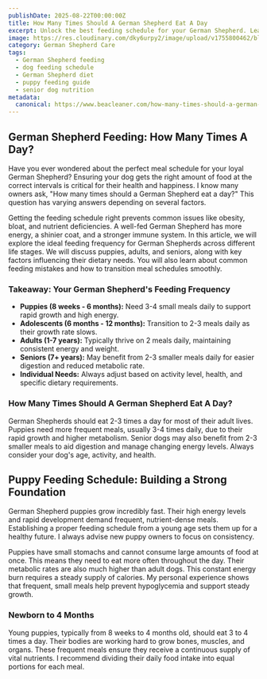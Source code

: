 ```yaml
---
publishDate: 2025-08-22T00:00:00Z
title: How Many Times Should A German Shepherd Eat A Day
excerpt: Unlock the best feeding schedule for your German Shepherd. Learn how many times a day your German Shepherd should eat, from puppy to senior, for optimal health.
image: https://res.cloudinary.com/dky6urpy2/image/upload/v1755800462/blog_image_1755800461_hpdetd.webp
category: German Shepherd Care
tags:
  - German Shepherd feeding
  - dog feeding schedule
  - German Shepherd diet
  - puppy feeding guide
  - senior dog nutrition
metadata:
  canonical: https://www.beacleaner.com/how-many-times-should-a-german-shepherd-eat-a-day
---
```


## German Shepherd Feeding: How Many Times A Day?

Have you ever wondered about the perfect meal schedule for your loyal German Shepherd? Ensuring your dog gets the right amount of food at the correct intervals is critical for their health and happiness. I know many owners ask, "How many times should a German Shepherd eat a day?" This question has varying answers depending on several factors.

Getting the feeding schedule right prevents common issues like obesity, bloat, and nutrient deficiencies. A well-fed German Shepherd has more energy, a shinier coat, and a stronger immune system. In this article, we will explore the ideal feeding frequency for German Shepherds across different life stages. We will discuss puppies, adults, and seniors, along with key factors influencing their dietary needs. You will also learn about common feeding mistakes and how to transition meal schedules smoothly.

### Takeaway: Your German Shepherd's Feeding Frequency

*   **Puppies (8 weeks - 6 months):** Need 3-4 small meals daily to support rapid growth and high energy.
*   **Adolescents (6 months - 12 months):** Transition to 2-3 meals daily as their growth rate slows.
*   **Adults (1-7 years):** Typically thrive on 2 meals daily, maintaining consistent energy and weight.
*   **Seniors (7+ years):** May benefit from 2-3 smaller meals daily for easier digestion and reduced metabolic rate.
*   **Individual Needs:** Always adjust based on activity level, health, and specific dietary requirements.

### How Many Times Should A German Shepherd Eat A Day?

German Shepherds should eat 2-3 times a day for most of their adult lives. Puppies need more frequent meals, usually 3-4 times daily, due to their rapid growth and higher metabolism. Senior dogs may also benefit from 2-3 smaller meals to aid digestion and manage changing energy levels. Always consider your dog's age, activity, and health.

## Puppy Feeding Schedule: Building a Strong Foundation

German Shepherd puppies grow incredibly fast. Their high energy levels and rapid development demand frequent, nutrient-dense meals. Establishing a proper feeding schedule from a young age sets them up for a healthy future. I always advise new puppy owners to focus on consistency.

Puppies have small stomachs and cannot consume large amounts of food at once. This means they need to eat more often throughout the day. Their metabolic rates are also much higher than adult dogs. This constant energy burn requires a steady supply of calories. My personal experience shows that frequent, small meals help prevent hypoglycemia and support steady growth.

### Newborn to 4 Months

Young puppies, typically from 8 weeks to 4 months old, should eat 3 to 4 times a day. Their bodies are working hard to grow bones, muscles, and organs. These frequent meals ensure they receive a continuous supply of vital nutrients. I recommend dividing their daily food intake into equal portions for each meal.